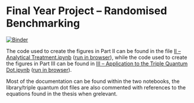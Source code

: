 # Final Year Project – Randomised Benchmarking
[![Binder](https://mybinder.org/badge_logo.svg)](https://mybinder.org/v2/gh/not-fred/FYP/master)

The code used to create the figures in Part Ⅱ can be found in the file [Ⅱ – Analytical Treatment.ipynb](https://github.com/not-fred/FYP/blob/master/%E2%85%A1%20%E2%80%93%20Analytical%20Treatment.ipynb) ([run in browser](https://mybinder.org/v2/gh/not-fred/FYP/master?filepath=%E2%85%A1%20%E2%80%93%20Analytical%20Treatment.ipynb
)), while the code used to create the figures in Part Ⅲ can be found in [Ⅲ – Application to the Triple Quantum Dot.ipynb](https://github.com/not-fred/FYP/blob/master/%E2%85%A2%20%E2%80%93%20Application%20to%20the%20Triple%20Quantum%20Dot.ipynb) ([run in browser](https://mybinder.org/v2/gh/not-fred/FYP/master?filepath=%E2%85%A2%20%E2%80%93%20Application%20to%20the%20Triple%20Quantum%20Dot.ipynb)).

Most of the documentation can be found within the two notebooks,
the library/triple quantum dot files are also commented with
references to the equations found in the thesis when grelevant.

